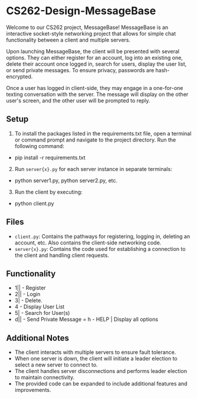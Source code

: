 # CS262-Design-MessageBase

Welcome to our CS262 project, MessageBase! MessageBase is an interactive socket-style networking project that allows for simple chat functionality between a client and multiple servers.

Upon launching MessageBase, the client will be presented with several options. They can either register for an account, log into an existing one, delete their account once logged in, search for users, display the user list, or send private messages. To ensure privacy, passwords are hash-encrypted.

Once a user has logged in client-side, they may engage in a one-for-one texting conversation with the server. The message will display on the other user's screen, and the other user will be prompted to reply.

## Setup

1. To install the packages listed in the requirements.txt file, open a terminal or command prompt and navigate to the project directory. 
Run the following command:
- pip install -r requirements.txt
2. Run `server{x}.py` for each server instance in separate terminals:
- python server1.py, python server2.py, etc. 
3. Run the client by executing:
- python client.py

## Files

- `client.py`: Contains the pathways for registering, logging in, deleting an account, etc. Also contains the client-side networking code.
- `server{x}.py`: Contains the code used for establishing a connection to the client and handling client requests.

## Functionality

- 1|<USERNAME>|<PASSWORD> - Register 
- 2|<USERNAME>|<PASSWORD> - Login
- 3|<USERNAME> - Delete.
- 4 - Display User List
- 5|<USERNAME> - Search for User(s)
- d|<TO>|<MESSAGE> - Send Private Message
= h - HELP | Display all options

## Additional Notes

- The client interacts with multiple servers to ensure fault tolerance.
- When one server is down, the client will initiate a leader election to select a new server to connect to.
- The client handles server disconnections and performs leader election to maintain connectivity.
- The provided code can be expanded to include additional features and improvements.

